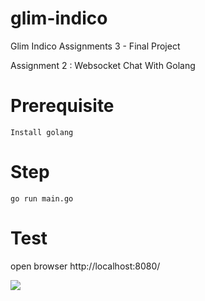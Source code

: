 # glim-indico

Glim Indico Assignments 3 - Final Project

Assignment 2 : Websocket Chat With Golang

# Prerequisite

```
Install golang
```

# Step

```
go run main.go
```

# Test

open browser http://localhost:8080/

![](https://github.com/sigitisme/glim-indico/blob/main/assignment_3_final/demo.gif)
